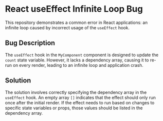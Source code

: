# React useEffect Infinite Loop Bug

This repository demonstrates a common error in React applications: an infinite loop caused by incorrect usage of the `useEffect` hook.

## Bug Description
The `useEffect` hook in the `MyComponent` component is designed to update the `count` state variable.  However, it lacks a dependency array, causing it to re-run on every render, leading to an infinite loop and application crash.

## Solution
The solution involves correctly specifying the dependency array in the `useEffect` hook.  An empty array `[]` indicates that the effect should only run once after the initial render.  If the effect needs to run based on changes to specific state variables or props, those values should be listed in the dependency array.